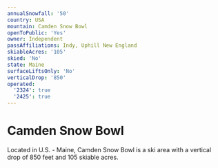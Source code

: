 ```yaml
---
annualSnowfall: '50'
country: USA
mountain: Camden Snow Bowl
openToPublic: 'Yes'
owner: Independent
passAffiliations: Indy, Uphill New England
skiableAcres: '105'
skied: 'No'
state: Maine
surfaceLiftsOnly: 'No'
verticalDrop: '850'
operated:
  '2324': true
  '2425': true
---
```



# Camden Snow Bowl

Located in U.S. - Maine, Camden Snow Bowl is a ski area with a vertical drop of 850 feet and 105 skiable acres.
